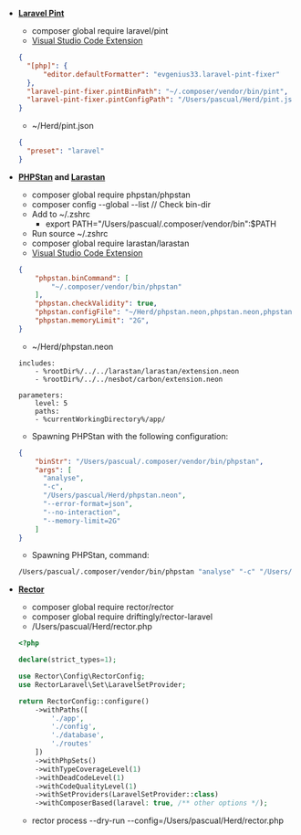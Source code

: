 - **[Laravel Pint](https://github.com/laravel/pint)**
  - composer global require laravel/pint
  - [Visual Studio Code Extension](https://marketplace.visualstudio.com/items?itemName=evgenius33.laravel-pint-fixer)
  ```json
  {
    "[php]": {
        "editor.defaultFormatter": "evgenius33.laravel-pint-fixer"
    },
    "laravel-pint-fixer.pintBinPath": "~/.composer/vendor/bin/pint",
    "laravel-pint-fixer.pintConfigPath": "/Users/pascual/Herd/pint.json"
  }
  ```
  - ~/Herd/pint.json
  ```json
  {
    "preset": "laravel"
  }
  ```

- **[PHPStan](https://github.com/phpstan/phpstan) and [Larastan](https://github.com/larastan/larastan)**
  - composer global require phpstan/phpstan
  - composer config --global --list // Check bin-dir
  - Add to ~/.zshrc
      - export PATH="/Users/pascual/.composer/vendor/bin":$PATH
  - Run source ~/.zshrc
  - composer global require larastan/larastan
  - [Visual Studio Code Extension](https://marketplace.visualstudio.com/items?itemName=SanderRonde.phpstan-vscode)
  ```json
  {
      "phpstan.binCommand": [
          "~/.composer/vendor/bin/phpstan"
      ],
      "phpstan.checkValidity": true,
      "phpstan.configFile": "~/Herd/phpstan.neon,phpstan.neon,phpstan.neon.dist,phpstan.dist.neon",
      "phpstan.memoryLimit": "2G",
  }
  ```
  - ~/Herd/phpstan.neon
  ```
  includes:
      - %rootDir%/../../larastan/larastan/extension.neon
      - %rootDir%/../../nesbot/carbon/extension.neon

  parameters:
      level: 5
      paths:
      - %currentWorkingDirectory%/app/
  ```
  - Spawning PHPStan with the following configuration:
  ```json
  {
      "binStr": "/Users/pascual/.composer/vendor/bin/phpstan",
      "args": [
        "analyse",
        "-c",
        "/Users/pascual/Herd/phpstan.neon",
        "--error-format=json",
        "--no-interaction",
        "--memory-limit=2G"
      ]
  }
  ```
  - Spawning PHPStan, command:
  ```bash
  /Users/pascual/.composer/vendor/bin/phpstan "analyse" "-c" "/Users/pascual/Herd/phpstan.neon" "--error-format=json" "--no-interaction" "--memory-limit=2G"
  ```

- **[Rector](https://github.com/rectorphp/rector)**
  - composer global require rector/rector
  - composer global require driftingly/rector-laravel
  - /Users/pascual/Herd/rector.php
  ```php
  <?php

  declare(strict_types=1);

  use Rector\Config\RectorConfig;
  use RectorLaravel\Set\LaravelSetProvider;

  return RectorConfig::configure()
      ->withPaths([
          './app',
          './config',
          './database',
          './routes'
      ])
      ->withPhpSets()
      ->withTypeCoverageLevel(1)
      ->withDeadCodeLevel(1)
      ->withCodeQualityLevel(1)
      ->withSetProviders(LaravelSetProvider::class)
      ->withComposerBased(laravel: true, /** other options */);
  ```
  - rector process --dry-run --config=/Users/pascual/Herd/rector.php
